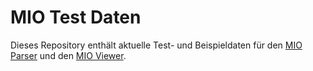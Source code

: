 # MIO Test Daten

Dieses Repository enthält aktuelle Test- und Beispieldaten für den [MIO Parser](https://github.com/kassenaerztliche-bundesvereinigung/MIOParser) und den [MIO Viewer](https://github.com/kassenaerztliche-bundesvereinigung/MIOViewer).
